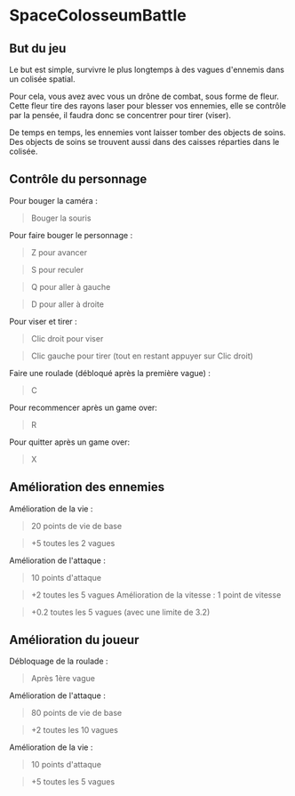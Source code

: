 # SpaceColosseumBattle

## But du jeu
Le but est simple, survivre le plus longtemps à des vagues d'ennemis dans un colisée spatial.

Pour cela, vous avez avec vous un drône de combat, sous forme de fleur. Cette fleur tire des rayons laser pour blesser vos ennemies, elle se contrôle par la pensée, il faudra donc se concentrer pour tirer (viser). 

De temps en temps, les ennemies vont laisser tomber des objects de soins. Des objects de soins se trouvent aussi dans des caisses réparties dans le colisée.

## Contrôle du personnage
Pour bouger la caméra :
> Bouger la souris

Pour faire bouger le personnage :
> Z pour avancer

> S pour reculer

> Q pour aller à gauche

> D pour aller à droite

Pour viser et tirer :
> Clic droit pour viser

> Clic gauche pour tirer (tout en restant appuyer sur Clic droit)

Faire une roulade (débloqué après la première vague) :
> C

Pour recommencer après un game over:
> R

Pour quitter après un game over:
> X

## Amélioration des ennemies
Amélioration de la vie :
> 20 points de vie de base

> +5 toutes les 2 vagues

Amélioration de l'attaque :
> 10 points d'attaque

> +2 toutes les 5 vagues
Amélioration de la vitesse :
> 1 point de vitesse

> +0.2 toutes les 5 vagues (avec une limite de 3.2)
## Amélioration du joueur
Débloquage de la roulade :
> Après 1ère vague

Amélioration de l'attaque :
> 80 points de vie de base

> +2 toutes les 10 vagues

Amélioration de la vie :
> 10 points d'attaque

> +5 toutes les 5 vagues


